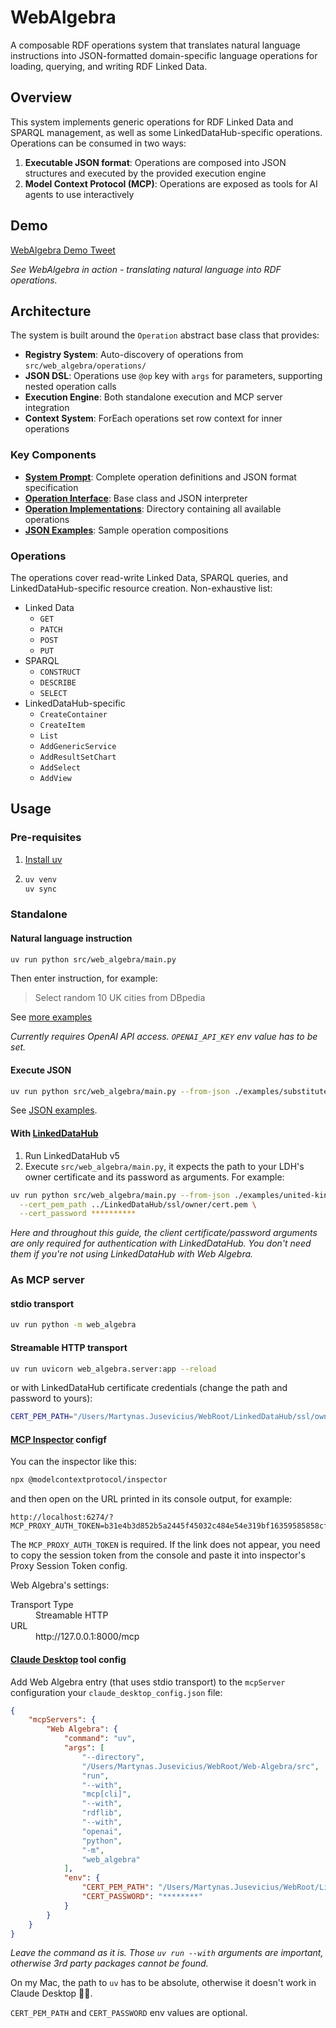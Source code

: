 # WebAlgebra

A composable RDF operations system that translates natural language instructions into JSON-formatted domain-specific language operations for loading, querying, and writing RDF Linked Data.

## Overview

This system implements generic operations for RDF Linked Data and SPARQL management, as well as some LinkedDataHub-specific operations. Operations can be consumed in two ways:

1. **Executable JSON format**: Operations are composed into JSON structures and executed by the provided execution engine
2. **Model Context Protocol (MCP)**: Operations are exposed as tools for AI agents to use interactively

## Demo

[WebAlgebra Demo Tweet](https://x.com/namedgraph/status/1940072384046014902)

*See WebAlgebra in action - translating natural language into RDF operations.*

## Architecture

The system is built around the `Operation` abstract base class that provides:
- **Registry System**: Auto-discovery of operations from `src/web_algebra/operations/`
- **JSON DSL**: Operations use `@op` key with `args` for parameters, supporting nested operation calls
- **Execution Engine**: Both standalone execution and MCP server integration
- **Context System**: ForEach operations set row context for inner operations

### Key Components

- **[System Prompt](prompts/system.md)**: Complete operation definitions and JSON format specification
- **[Operation Interface](src/web_algebra/operation.py)**: Base class and JSON interpreter
- **[Operation Implementations](src/web_algebra/operations/)**: Directory containing all available operations
- **[JSON Examples](examples/)**: Sample operation compositions

### Operations

The operations cover read-write Linked Data, SPARQL queries, and LinkedDataHub-specific resource creation. Non-exhaustive list:

- Linked Data
  - `GET`
  - `PATCH`
  - `POST`
  - `PUT`
- SPARQL
  - `CONSTRUCT`
  - `DESCRIBE`
  - `SELECT`
- LinkedDataHub-specific
  - `CreateContainer`
  - `CreateItem`
  - `List`
  - `AddGenericService`
  - `AddResultSetChart`
  - `AddSelect`
  - `AddView`

## Usage

### Pre-requisites

1. [Install uv](https://docs.astral.sh/uv/getting-started/installation/)
2. ```bash
   uv venv
   uv sync
   ```

### Standalone

#### Natural language instruction

```bash
uv run python src/web_algebra/main.py
```

Then enter instruction, for example:
> Select random 10 UK cities from DBpedia

See [more examples](examples.md)

_Currently requires OpenAI API access. `OPENAI_API_KEY` env value has to be set._

#### Execute JSON

```bash
uv run python src/web_algebra/main.py --from-json ./examples/substitute-test.json
```

See [JSON examples](examples).

#### With [LinkedDataHub](https://atomgraph.github.io/LinkedDataHub/)

1. Run LinkedDataHub v5
2. Execute `src/web_algebra/main.py`, it expects the path to your LDH's owner certificate and its password as arguments. For example:

```bash
uv run python src/web_algebra/main.py --from-json ./examples/united-kingdom-cities.json \
  --cert_pem_path ../LinkedDataHub/ssl/owner/cert.pem \
  --cert_password **********
```

_Here and throughout this guide, the client certificate/password arguments are only required for authentication with LinkedDataHub. You don't need them if you're not using LinkedDataHub with Web Algebra._

### As MCP server

#### stdio transport

```bash
uv run python -m web_algebra
```

#### Streamable HTTP transport

```bash
uv run uvicorn web_algebra.server:app --reload
```
or with LinkedDataHub certificate credentials (change the path and password to yours):

```bash
CERT_PEM_PATH="/Users/Martynas.Jusevicius/WebRoot/LinkedDataHub/ssl/owner/cert.pem" CERT_PASSWORD="********" uv run uvicorn web_algebra.server:app --reload
```

#### [MCP Inspector](https://github.com/modelcontextprotocol/inspector) configf

You can the inspector like this:

```bash
npx @modelcontextprotocol/inspector
```
and then open on the URL printed in its console output, for example:
```
http://localhost:6274/?MCP_PROXY_AUTH_TOKEN=b31e4b3d852b5a2445f45032c484e54e319bf16359585858cf88fe9a90816744
```

The `MCP_PROXY_AUTH_TOKEN` is required. If the link does not appear, you need to copy the session token from the console and paste it into inspector's Proxy Session Token config.

Web Algebra's settings:
<dd>
    <dt>Transport Type</dt>
    <dd>Streamable HTTP</dd>
    <dt>URL</dt>
    <dd>http://127.0.0.1:8000/mcp</dd>
</dd>

#### [Claude Desktop](https://claude.ai/download) tool config

Add Web Algebra entry (that uses stdio transport) to the `mcpServer` configuration your `claude_desktop_config.json` file:
```json
{
    "mcpServers": {
        "Web Algebra": {
            "command": "uv",
            "args": [
                "--directory",
                "/Users/Martynas.Jusevicius/WebRoot/Web-Algebra/src",
                "run",
                "--with",
                "mcp[cli]",
                "--with",
                "rdflib",
                "--with",
                "openai",
                "python",
                "-m",
                "web_algebra"
            ],
            "env": {
                "CERT_PEM_PATH": "/Users/Martynas.Jusevicius/WebRoot/LinkedDataHub/ssl/owner/cert.pem",
                "CERT_PASSWORD": "********"
            }
        }
    }
}
```
_Leave the command as it is. Those `uv run --with` arguments are important, otherwise 3rd party packages cannot be found._

On my Mac, the path to `uv` has to be absolute, otherwise it doesn't work in Claude Desktop 🤷‍♂️.

`CERT_PEM_PATH` and `CERT_PASSWORD` env values are optional.
